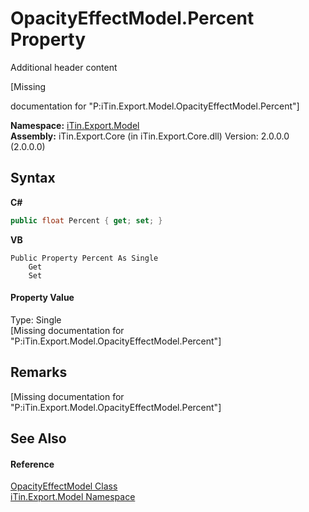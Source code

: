 # OpacityEffectModel.Percent Property 
Additional header content 

\[Missing <summary> documentation for "P:iTin.Export.Model.OpacityEffectModel.Percent"\]

**Namespace:**&nbsp;<a href="N_iTin_Export_Model">iTin.Export.Model</a><br />**Assembly:**&nbsp;iTin.Export.Core (in iTin.Export.Core.dll) Version: 2.0.0.0 (2.0.0.0)

## Syntax

**C#**<br />
``` C#
public float Percent { get; set; }
```

**VB**<br />
``` VB
Public Property Percent As Single
	Get
	Set
```


#### Property Value
Type: Single<br />\[Missing <value> documentation for "P:iTin.Export.Model.OpacityEffectModel.Percent"\]

## Remarks
\[Missing <remarks> documentation for "P:iTin.Export.Model.OpacityEffectModel.Percent"\]

## See Also


#### Reference
<a href="T_iTin_Export_Model_OpacityEffectModel">OpacityEffectModel Class</a><br /><a href="N_iTin_Export_Model">iTin.Export.Model Namespace</a><br />